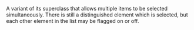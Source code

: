 A variant of its superclass that allows multiple items to be selected simultaneously.  There is still a distinguished element which is selected, but each other element in the list may be flagged on or off.
